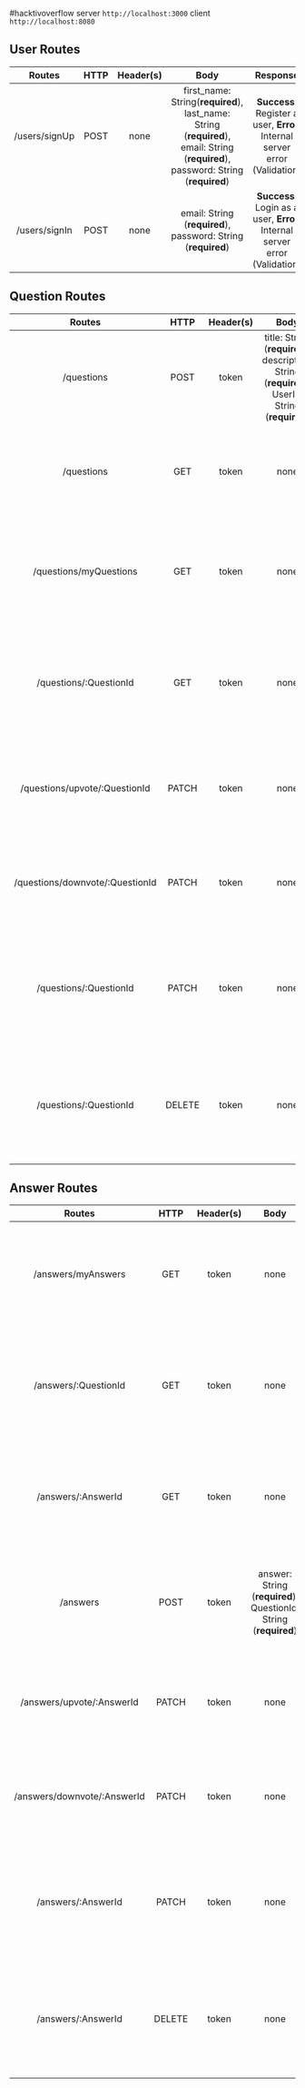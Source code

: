 #hacktivoverflow
server `http://localhost:3000`
client `http://localhost:8080`

##  User Routes
|Routes|HTTP|Header(s)|Body|Response|Description|
|:--:|:--:|:--:|:--:|:--:|:--:|
|/users/signUp  |POST  |none|first_name: String(**required**), last_name: String (**required**), email: String (**required**),  password: String (**required**)|**Success**: Register a user, **Error**: Internal server error (Validation)|Register a user|
|/users/signIn  |POST  |none|email: String (**required**), password: String (**required**) |**Success**: Login as a user, **Error**: Internal server error (Validation)|Login as a user|

## Question Routes
|Routes|HTTP|Header(s)|Body|Response|Description|
|:--:|:--:|:--:|:--:|:--:|:--:|
|/questions  |POST  |token|title: String (**required**), description: String (**required**), UserId: String (**required**) |**Success**: Publish a question, **Error**: Internal server error (Validation)|Publish a question|
|/questions  |GET  |token|none|**Success**: Get all questions, **Error**: Internal server error (Validation)|Get all questions|
|/questions/myQuestions  |GET  |token|none|**Success**: Get logged in user's questions, **Error**: Internal server error (Validation)|Get logged in user's questions|
|/questions/:QuestionId  |GET  |token|none|**Success**: Get a logged in user's question, **Error**: Internal server error (Validation)|Get logged in user's question|
|/questions/upvote/:QuestionId  |PATCH  |token|none|**Success**: Upvote a question, **Error**: Internal server error (Validation)|Upvote a question|
|/questions/downvote/:QuestionId  |PATCH  |token|none|**Success**: Downvote a question, **Error**: Internal server error (Validation)|Downvote a question|
|/questions/:QuestionId  |PATCH  |token|none|**Success**: Update logged in user's question, **Error**: Internal server error (Validation)|Update logged in user's question|
|/questions/:QuestionId  |DELETE  |token|none|**Success**: Delete logged in user's question, **Error**: Internal server error (Validation)|Delete logged in user's question|

## Answer Routes
|Routes|HTTP|Header(s)|Body|Response|Description|
|:--:|:--:|:--:|:--:|:--:|:--:|
|/answers/myAnswers  |GET  |token|none|**Success**: Get logged in user's questions, **Error**: Internal server error (Validation)|Get logged in user's questions|
|/answers/:QuestionId  |GET  |token|none|**Success**: Get logged in user's answer to a question, **Error**: Internal server error (Validation)|Get logged in user's answer to a question|
|/answers/:AnswerId  |GET  |token|none|**Success**: Get logged in user's answer, **Error**: Internal server error (Validation)|Get logged in user's answer|
|/answers  |POST  |token|answer: String (**required**), QuestionId: String (**required**)|**Success**: Create an answer to a question, **Error**: Internal server error (Validation)|Create an answer to a question|
|/answers/upvote/:AnswerId  |PATCH  |token|none|**Success**: Upvote an answer, **Error**: Internal server error (Validation)|Upvote an answer|
|/answers/downvote/:AnswerId  |PATCH  |token|none|**Success**: Downvote an answer, **Error**: Internal server error (Validation)|Downvote an answer|
|/answers/:AnswerId  |PATCH  |token|none|**Success**: Update logged in user's answer, **Error**: Internal server error (Validation)|Update logged in user's answer|
|/answers/:AnswerId  |DELETE  |token|none|**Success**: Delete logged in user's answer, **Error**: Internal server error (Validation)|Delete logged in user's answer|